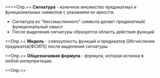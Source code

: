 ====Опр.== **Сигнатура** - конечное множество предикатных и функциональных символов с указанием их арности.

- Сигнатура из "бессмысленного" символа делает предикатный/функциональный смысл
- После выделения сигнатуры образуется область действия функций

==Опр.== **Модель** - совокупность функций и предикатов [[Исчисление предикатов|ФСИП]] после выделения сигнатуры.

==Опр.== **Общезначимая формула** - формула, которая истинна в любой интерпретации.

==Опр.== 